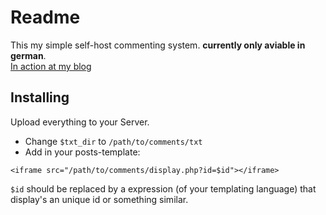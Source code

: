 # Readme
This my simple self-host commenting system. **currently only aviable in german**.   
[In action at my blog](http://lukasepple.de/blog/)
## Installing
Upload everything to your Server.

* Change `$txt_dir` to `/path/to/comments/txt`
* Add in your posts-template:

```
<iframe src="/path/to/comments/display.php?id=$id"></iframe>
```
`$id` should be replaced by a expression (of your templating language) that display's an unique id or something similar.
